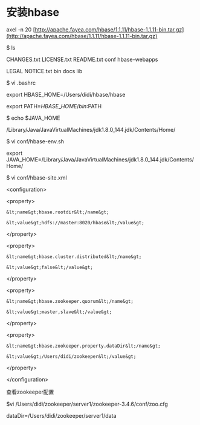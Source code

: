 # 安装hbase

axel  -n 20 [http://apache.fayea.com/hbase/1.1.11/hbase-1.1.11-bin.tar.gz](http://apache.fayea.com/hbase/1.1.11/hbase-1.1.11-bin.tar.gz)

$ ls

CHANGES.txt    LICENSE.txt    README.txt    conf        hbase-webapps

LEGAL        NOTICE.txt    bin        docs        lib

$ vi .bashrc

export HBASE\_HOME=/Users/didi/hbase/hbase

export PATH=$HBASE\_HOME/bin:$PATH

$ echo $JAVA\_HOME

/Library/Java/JavaVirtualMachines/jdk1.8.0\_144.jdk/Contents/Home/

$    vi conf/hbase-env.sh

export JAVA\_HOME=/Library/Java/JavaVirtualMachines/jdk1.8.0\_144.jdk/Contents/Home/

$ vi conf/hbase-site.xml

&lt;configuration&gt;

&lt;property&gt;

```
&lt;name&gt;hbase.rootdir&lt;/name&gt;

&lt;value&gt;hdfs://master:8020/hbase&lt;/value&gt;
```

&lt;/property&gt;

&lt;property&gt;

```
&lt;name&gt;hbase.cluster.distributed&lt;/name&gt;

&lt;value&gt;false&lt;/value&gt;
```

&lt;/property&gt;

&lt;property&gt;

```
&lt;name&gt;hbase.zookeeper.quorum&lt;/name&gt;

&lt;value&gt;master,slave&lt;/value&gt;
```

&lt;/property&gt;

&lt;property&gt;

```
&lt;name&gt;hbase.zookeeper.property.dataDir&lt;/name&gt;

&lt;value&gt;/Users/didi/zookeeper&lt;/value&gt;
```

&lt;/property&gt;

&lt;/configuration&gt;

查看zookeeper配置

$vi /Users/didi/zookeeper/server1/zookeeper-3.4.6/conf/zoo.cfg

dataDir=/Users/didi/zookeeper/server1/data





